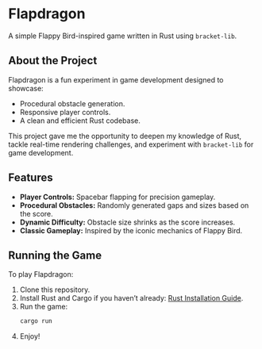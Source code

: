# Flapdragon 

A simple Flappy Bird-inspired game written in Rust using `bracket-lib`. 

## About the Project
Flapdragon is a fun experiment in game development designed to showcase:
- Procedural obstacle generation.
- Responsive player controls.
- A clean and efficient Rust codebase.

This project gave me the opportunity to deepen my knowledge of Rust, tackle real-time rendering challenges, and experiment with `bracket-lib` for game development.

## Features
- **Player Controls:** Spacebar flapping for precision gameplay.
- **Procedural Obstacles:** Randomly generated gaps and sizes based on the score.
- **Dynamic Difficulty:** Obstacle size shrinks as the score increases.
- **Classic Gameplay:** Inspired by the iconic mechanics of Flappy Bird.

## Running the Game
To play Flapdragon:
1. Clone this repository.
2. Install Rust and Cargo if you haven’t already: [Rust Installation Guide](https://www.rust-lang.org/tools/install).
3. Run the game:
   ```bash
   cargo run
4. Enjoy!
